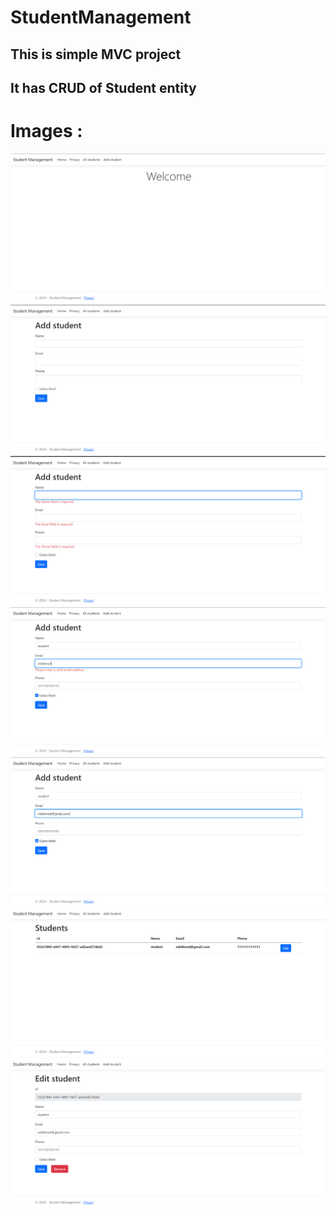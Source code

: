 # StudentManagement

<h2>This is simple MVC project<h2/>
<p>It has CRUD of Student entity<p/>

<h1>Images :</h1>

![image](https://github.com/UsmanHashimov/StudentManagement/blob/main/Examples/1.png)
![image](https://github.com/UsmanHashimov/StudentManagement/blob/main/Examples/2.png)
![image](https://github.com/UsmanHashimov/StudentManagement/blob/main/Examples/3.png)
![image](https://github.com/UsmanHashimov/StudentManagement/blob/main/Examples/4.png)
![image](https://github.com/UsmanHashimov/StudentManagement/blob/main/Examples/5.png)
![image](https://github.com/UsmanHashimov/StudentManagement/blob/main/Examples/6.png)
![image](https://github.com/UsmanHashimov/StudentManagement/blob/main/Examples/7.png)

